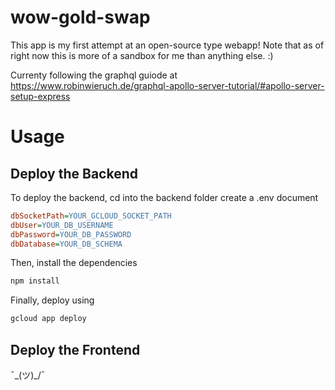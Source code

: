 # wow-gold-swap

This app is my first attempt at an open-source type webapp! 
Note that as of right now this is more of a sandbox for me than anything else. :)

Currenty following the graphql guiode at https://www.robinwieruch.de/graphql-apollo-server-tutorial/#apollo-server-setup-express

# Usage
## Deploy the Backend
To deploy the backend, cd into the backend folder create a .env document

```ini
dbSocketPath=YOUR_GCLOUD_SOCKET_PATH
dbUser=YOUR_DB_USERNAME
dbPassword=YOUR_DB_PASSWORD
dbDatabase=YOUR_DB_SCHEMA
```

Then, install the dependencies

```js
npm install
```

Finally, deploy using 

```s
gcloud app deploy
```

## Deploy the Frontend
¯\_(ツ)_/¯

